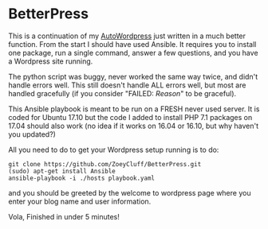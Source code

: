 # BetterPress

This is a continuation of my [AutoWordpress](https://github.com/ZoeyCluff/AutoWordpress) just written in a much better function. From the start I should have used Ansible. It requires you to install one package, run a single command, answer a few questions, and you have a Wordpress site running.

The python script was buggy, never worked the same way twice, and didn't handle errors well. This still doesn't handle ALL errors well, but most are handled gracefully (if you consider "FAILED: *Reason*" to be graceful).

This Ansible playbook is meant to be run on a FRESH never used server. It is coded for Ubuntu 17.10 but the code I added to install PHP 7.1 packages on 17.04 should also work (no idea if it works on 16.04 or 16.10, but why haven't you updated?)

All you need to do to get your Wordpress setup running is to do:

```
git clone https://github.com/ZoeyCluff/BetterPress.git
(sudo) apt-get install Ansible
ansible-playbook -i ./hosts playbook.yaml
```

and you should be greeted by the welcome to wordpress page where you enter your blog name and user information.

Vola, Finished in under 5 minutes!
